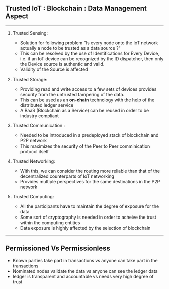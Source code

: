 ## Trusted IoT : Blockchain : Data Management Aspect ##
---

1. Trusted Sensing: 
    - Solution for following problem "Is every node onto the IoT network actually a node to be trusted as a data source ?"
    - This can be resolved by the use of Identifications for Every Device, i.e. if an IoT device can be recognized by the ID dispatcher, then only the Device source is authentic and valid. 
    - Validity of the Source is affected

2. Trusted Storage:
    - Providing read and write access to a few sets of devices provides security from the untrusted tampering of the data. 
    - This can be used as an **on-chain** technology with the help of the distributed ledger service
    - A BaaS (Blockchain as a Service) can be reused in order to be industry compliant

3. Trusted Communication : 
    - Needed to be introduced in a predeployed stack of blockchain and P2P network
    - This maximizes the security of the Peer to Peer comminication protocol itself

4. Trusted Networking:
    - With this, we can consider the routing more reliable than that of the decentralized counterparts of IoT networking
    - Provides multiple perspectives for the same destinations in the P2P network

5. Trusted Computing:
    - All the participants have to maintain the degree of exposure for the data
    - Some sort of cryptography is needed in order to acheive the trust within the computing entities
    - Data exposure is highly affected by the selection of blockchain

--- 

## Permissioned Vs Permissionless 
- Known parties take part in transactions vs anyone can take part in the transactions
- Nominated nodes validate the data vs anyone can see the ledger data
- ledger is transparent and accountable vs needs very high degree of trust